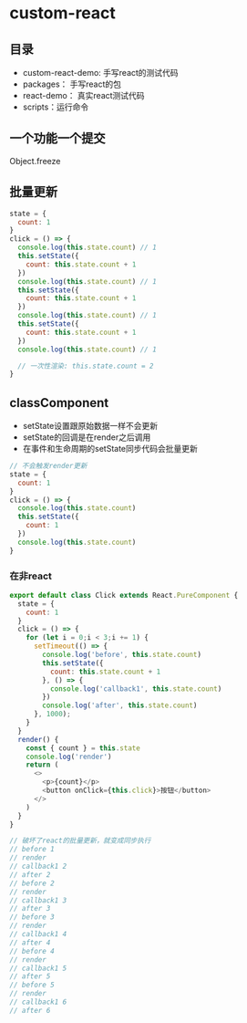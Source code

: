 # custom-react

## 目录
- custom-react-demo: 手写react的测试代码
- packages： 手写react的包
- react-demo： 真实react测试代码
- scripts：运行命令

## 一个功能一个提交


Object.freeze

## 批量更新
```js
state = {
  count: 1
}
click = () => {
  console.log(this.state.count) // 1
  this.setState({
    count: this.state.count + 1
  })
  console.log(this.state.count) // 1
  this.setState({
    count: this.state.count + 1
  })
  console.log(this.state.count) // 1
  this.setState({
    count: this.state.count + 1
  })
  console.log(this.state.count) // 1

  // 一次性渲染: this.state.count = 2
}
```

## classComponent
- setState设置跟原始数据一样不会更新
- setState的回调是在render之后调用
- 在事件和生命周期的setState同步代码会批量更新

```js
// 不会触发render更新
state = {
  count: 1
}
click = () => {
  console.log(this.state.count)
  this.setState({
    count: 1
  })
  console.log(this.state.count)
}
```

### 在非react

```js
export default class Click extends React.PureComponent {
  state = {
    count: 1
  }
  click = () => {
    for (let i = 0;i < 3;i += 1) {
      setTimeout(() => {
        console.log('before', this.state.count)
        this.setState({
          count: this.state.count + 1
        }, () => {
          console.log('callback1', this.state.count)
        })
        console.log('after', this.state.count)
      }, 1000);
    }
  }
  render() {
    const { count } = this.state
    console.log('render')
    return (
      <>
        <p>{count}</p>
        <button onClick={this.click}>按钮</button>
      </>
    )
  }
}

// 破坏了react的批量更新，就变成同步执行
// before 1
// render
// callback1 2
// after 2
// before 2
// render
// callback1 3
// after 3
// before 3
// render
// callback1 4
// after 4
// before 4
// render
// callback1 5
// after 5
// before 5
// render
// callback1 6
// after 6
```